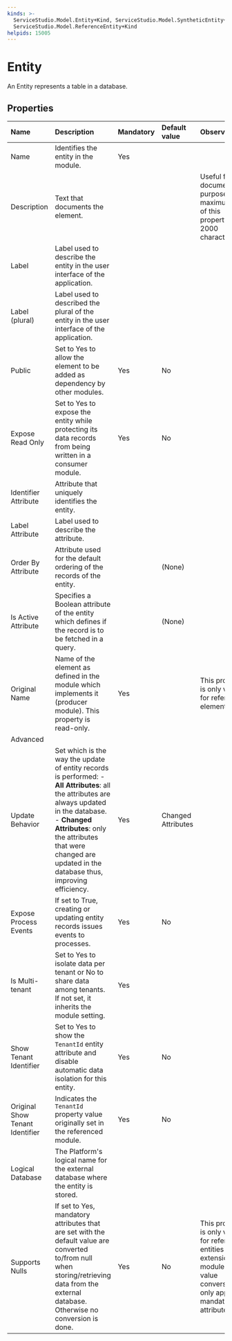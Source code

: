```yaml
---
kinds: >-
  ServiceStudio.Model.Entity+Kind, ServiceStudio.Model.SyntheticEntity+Kind,
  ServiceStudio.Model.ReferenceEntity+Kind
helpids: 15005
---
```


# Entity

An Entity represents a table in a database.

## Properties

| Name | Description | Mandatory | Default value | Observations |
| :--- | :--- | :--- | :--- | :--- |
| Name | Identifies the entity in the module. | Yes |  |  |
| Description | Text that documents the element. |  |  | Useful for documentation purpose. The maximum size of this property is 2000 characters. |
| Label | Label used to describe the entity in the user interface of the application. |  |  |  |
| Label \(plural\) | Label used to described the plural of the entity in the user interface of the application. |  |  |  |
| Public | Set to Yes to allow the element to be added as dependency by other modules. | Yes | No |  |
| Expose Read Only | Set to Yes to expose the entity while protecting its data records from being written in a consumer module. | Yes | No |  |
| Identifier Attribute | Attribute that uniquely identifies the entity. |  |  |  |
| Label Attribute | Label used to describe the attribute. |  |  |  |
| Order By Attribute | Attribute used for the default ordering of the records of the entity. |  | \(None\) |  |
| Is Active Attribute | Specifies a Boolean attribute of the entity which defines if the record is to be fetched in a query. |  | \(None\) |  |
| Original Name | Name of the element as defined in the module which implements it \(producer module\). This property is read-only. | Yes |  | This property is only visible for referenced elements. |
| Advanced |  |  |  |  |
| Update Behavior | Set which is the way the update of entity records is performed:  - **All Attributes**: all the attributes are always updated in the database.  - **Changed Attributes**: only the attributes that were changed are updated in the database thus, improving efficiency. | Yes | Changed Attributes |  |
| Expose Process Events | If set to True, creating or updating entity records issues events to processes. | Yes | No |  |
| Is Multi-tenant | Set to Yes to isolate data per tenant or No to share data among tenants. If not set, it inherits the module setting. | Yes |  |  |
| Show Tenant Identifier | Set to Yes to show the `TenantId` entity attribute and disable automatic data isolation for this entity. | Yes | No |  |
| Original Show Tenant Identifier | Indicates the `TenantId` property value originally set in the referenced module. | Yes | No |  |
| Logical Database | The Platform's logical name for the external database where the entity is stored. |  |  |  |
| Supports Nulls | If set to Yes, mandatory attributes that are set with the default value are converted to/from null when storing/retrieving data from the external database. Otherwise no conversion is done. | Yes | No | This property is only visible for reference entities from extension modules. The value conversion only applies to mandatory attributes. |

